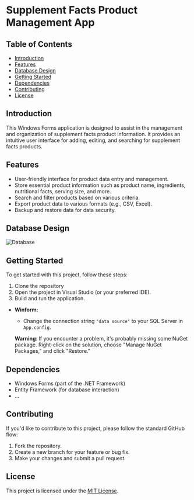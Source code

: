 # Supplement Facts Product Management App


## Table of Contents

- [Introduction](#introduction)
- [Features](#features)
- [Database Design](#database-design)
- [Getting Started](#getting-started)
- [Dependencies](#dependencies)
- [Contributing](#contributing)
- [License](#license)

## Introduction

This Windows Forms application is designed to assist in the management and organization of supplement facts product information. It provides an intuitive user interface for adding, editing, and searching for supplement facts products.

## Features

- User-friendly interface for product data entry and management.
- Store essential product information such as product name, ingredients, nutritional facts, serving size, and more.
- Search and filter products based on various criteria.
- Export product data to various formats (e.g., CSV, Excel).
- Backup and restore data for data security.

## Database Design
![Database](https://github.com/nakhoacool/WindowsFormsFinalSE/assets/77623180/23f45db0-806b-4d18-9dee-85c5c297209a)
## Getting Started

To get started with this project, follow these steps:
1. Clone the repository
2. Open the project in Visual Studio (or your preferred IDE).
3. Build and run the application.
- **Winform:**

  - Change the connection string `"data source"` to your SQL Server in `App.config`.

  **Warning**: If you encounter a problem, it's probably missing some NuGet package. Right-click on the solution, choose "Manage NuGet Packages," and click "Restore."

## Dependencies

- Windows Forms (part of the .NET Framework)
- Entity Framework (for database interaction)
- ...

## Contributing

If you'd like to contribute to this project, please follow the standard GitHub flow:

1. Fork the repository.
2. Create a new branch for your feature or bug fix.
3. Make your changes and submit a pull request.

## License
This project is licensed under the [MIT License](LICENSE).
